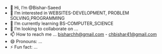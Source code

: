 - 👋 Hi, I’m @Bishar-Saeed
- 👀 I’m interested in WEBSITES-DEVELOPMENT, PROBLEM SOLVING,PROGRAMMING
- 🌱 I’m currently learning BS-COMPUTER_SCIENCE
- 💞️ I’m looking to collaborate on ...
- 📫 How to reach me ... bisharchh@gmail.com - chbishar41@gmail.com
- 😄 Pronouns: ...
- ⚡ Fun fact: ...

<!---
Bishar-Saeed/Bishar-Saeed is a ✨ special ✨ repository because its `README.md` (this file) appears on your GitHub profile.
You can click the Preview link to take a look at your changes.
--->
